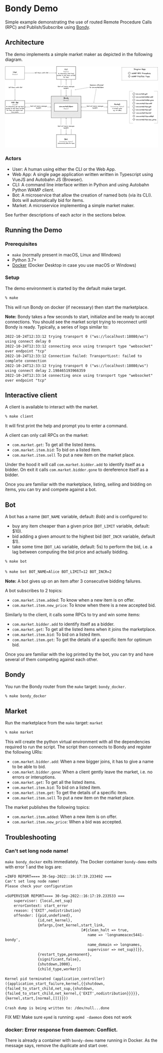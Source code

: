 # Bondy Demo

Simple example demonstrating the use of routed Remote Procedure Calls (RPC) and Publish/Subscribe using [Bondy](http://www.bondy.io).

## Architecture
The demo implements a simple market maker as depicted in the following diagram.

![](./assets/diagram.png)

### Actors

* User: A human using either the CLI or the Web App.
* Web App: A single page application written written in Typescript using VueJS and Autobahn JS (Browser).
* CLI: A command line interface written in Python and using Autobahn Python WAMP client.
* Bot: A microservice that allow the creation of named bots (via its CLI). Bots will automatically bid for items.
* Market: A microservice implementing a simple market maker.

See further descriptions of each actor in the sections below.


## Running the Demo

### Prerequisites

* `make` (normally present in macOS, Linux and Windows)
* Python 3.7+
* [Docker](https://www.docker.com) (Docker Desktop in case you use macOS or Windows)

### Setup

The demo environment is started by the default make target.
``` bash
% make
```

This will run Bondy on docker (if necessary) then start the marketplace.

**Note:** Bondy takes a few seconds to start, initialize and be ready to accept connections. You should see the market script trying to reconnect until Bondy is ready. Typically, a series of logs similar to:
```
2022-10-24T12:33:12 trying transport 0 ("ws://localhost:18080/ws") using connect delay 0
2022-10-24T12:33:12 connecting once using transport type "websocket" over endpoint "tcp"
2022-10-24T12:33:12 Connection failed: TransportLost: failed to complete connection
2022-10-24T12:33:12 trying transport 0 ("ws://localhost:18080/ws") using connect delay 2.198465193966359
2022-10-24T12:33:14 connecting once using transport type "websocket" over endpoint "tcp"
```

## Interactive client

A client is available to interact with the market.
``` bash
% make client
```

It will first print the help and prompt you to enter a command.

A client can only call RPCs on the market:
* `com.market.get`: To get all the listed items.
* `com.market.item.bid`: To bid on a listed item.
* `com.market.item.sell` To put a new item on the market place.

Under the hood it will call `com.market.bidder.add` to identify itself as a bidder.
On exit it calls `com.market.bidder.gone` to dereference itself as a bidder.

Once you are familiar with the marketplace, listing, selling and bidding on items, you can try and compete against a bot.

## Bot

A bot has a name (`BOT_NAME` variable, default: _Bob_) and is configured to:
* buy any item cheaper than a given price (`BOT_LIMIT` variable, default: $10).
* bid adding a given amount to the highest bid (`BOT_INCR` variable, default $1).
* take some time (`BOT_LAG` variable, default: 5s) to perform the bid, i.e. a lag between computing the bid price and actually bidding.
``` bash
% make bot

% make bot BOT_NAME=Alice BOT_LIMIT=12 BOT_INCR=2
```

**Note:** A bot gives up on an item after 3 consecutive bidding failures.

A bot subscribes to 2 topics:
* `com.market.item.added`: To know when a new item is on offer.
* `com.market.item.new_price`: To know when there is a new accepted bid.

Similarly to the client, it calls some RPCs to try and win some items:
* `com.market.bidder.add` to identify itself as a bidder.
* `com.market.get`: To get all the listed items when it joins the marketplace.
* `com.market.item.bid`: To bid on a listed item.
* `com.market.item.get`: To get the details of a specific item for optimum bid.

Once you are familiar with the log printed by the bot, you can try and have several of them competing against each other.

## Bondy

You run the Bondy router from the `make` target: `bondy_docker`.
``` bash
% make bondy_docker
```

## Market

Run the marketplace from the `make` target: `market`
``` bash
% make market
```

This will create the python virtual environment with all the dependencies required to run the script.
The script then connects to Bondy and register the following URIs:
* `com.market.bidder.add`: When a new bigger joins, it has to give a name to be able to bid.
* `com.market.bidder.gone`: When a client gently leave the market, i.e. no errors or interuptions.
* `com.market.get`: To get all the listed items.
* `com.market.item.bid`: To bid on a listed item.
* `com.market.item.get`: To get the details of a specific item.
* `com.market.item.sell` To put a new item on the market place.

The market publishes the following topics:
* `com.market.item.added`: When a new item is on offer.
* `com.market.item.new_price`: When a bid was accepted.

## Troubleshooting

### Can't set long node name!
`make bondy_docker` exits immediately.
The Docker container `bondy-demo` exits with error 1 and the logs are:
```
=INFO REPORT==== 30-Sep-2022::16:17:19.233492 ===
Can't set long node name!
Please check your configuration

=SUPERVISOR REPORT==== 30-Sep-2022::16:17:19.233533 ===
    supervisor: {local,net_sup}
    errorContext: start_error
    reason: {'EXIT',nodistribution}
    offender: [{pid,undefined},
               {id,net_kernel},
               {mfargs,{net_kernel,start_link,
                                   [#{clean_halt => true,
                                      name => 'longnameacec5441-bondy',
                                      name_domain => longnames,
                                      supervisor => net_sup}]}},
               {restart_type,permanent},
               {significant,false},
               {shutdown,2000},
               {child_type,worker}]

Kernel pid terminated (application_controller) ({application_start_failure,kernel,{{shutdown,{failed_to_start_child,net_sup,{shutdown,{failed_to_start_child,net_kernel,{'EXIT',nodistribution}}}}},{kernel,start,[normal,[]]}}})

Crash dump is being written to: /dev/null...done
```

FIX ME!
Make sure `epmd` is running:
`epmd -daemon` does not work

### docker: Error response from daemon: Conflict.
There is already a container with `bondy-demo` name running in Docker.
As the message says, remove the duplicate and start over.
